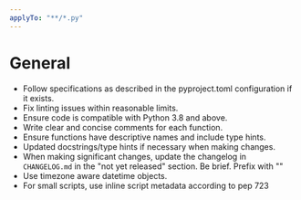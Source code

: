 ```yaml
---
applyTo: "**/*.py"
---
```

# General
- Follow specifications as described in the pyproject.toml configuration if it exists.
- Fix linting issues within reasonable limits.
- Ensure code is compatible with Python 3.8 and above.
- Write clear and concise comments for each function.
- Ensure functions have descriptive names and include type hints.
- Updated docstrings/type hints if necessary when making changes.
- When making significant changes, update the changelog in `CHANGELOG.md` in the "not yet released" section. Be brief. Prefix with "<copilot>"
- Use timezone aware datetime objects.
- For small scripts, use inline script metadata according to pep 723
